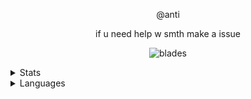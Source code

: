 

<p align="center">
    @anti
<p align="center">
if u need help w smth make a issue

<p align="center">
<img src="https://komarev.com/ghpvc/?username=eslit&color=black" alt="blades" width="" height="">
</p>

<details>
  <summary>Stats</summary>
  <img src="https://github-readme-stats.vercel.app/api?username=eslit&theme=dark" alt="fax">
</details>

<details>
  <summary>Languages</summary>
  <img src="https://github-readme-stats.vercel.app/api/top-langs/?username=eslit&theme=dark" alt="fax">
</details>
